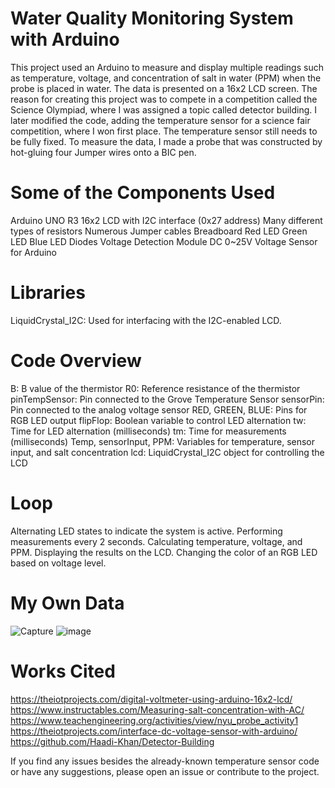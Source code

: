 # Water Quality Monitoring System with Arduino

This project used an Arduino to measure and display multiple readings such as temperature, voltage, and concentration of salt in water (PPM) when the probe is placed in water. The data is presented on a 16x2 LCD screen. The reason for creating this project was to compete in a competition called the Science Olympiad, where I was assigned a topic called detector building. I later modified the code, adding the temperature sensor for a science fair competition, where I won first place. The temperature sensor still needs to be fully fixed. To measure the data, I made a probe that was constructed by hot-gluing four Jumper wires onto a BIC pen.

# Some of the Components Used
  Arduino UNO R3 
  16x2 LCD with I2C interface (0x27 address)
  Many different types of resistors
  Numerous Jumper cables
  Breadboard
  Red LED
  Green LED
  Blue LED
  Diodes
  Voltage Detection Module DC 0~25V Voltage Sensor for Arduino
  
  # Libraries
  LiquidCrystal_I2C: Used for interfacing with the I2C-enabled LCD.

  # Code Overview
  B: B value of the thermistor
  R0: Reference resistance of the thermistor
  pinTempSensor: Pin connected to the Grove Temperature Sensor
  sensorPin: Pin connected to the analog voltage sensor
  RED, GREEN, BLUE: Pins for RGB LED output
  flipFlop: Boolean variable to control LED alternation
  tw: Time for LED alternation (milliseconds)
  tm: Time for measurements (milliseconds)
  Temp, sensorInput, PPM: Variables for temperature, sensor input, and salt concentration
  lcd: LiquidCrystal_I2C object for controlling the LCD

  # Loop
  Alternating LED states to indicate the system is active.
  Performing measurements every 2 seconds.
  Calculating temperature, voltage, and PPM.
  Displaying the results on the LCD.
  Changing the color of an RGB LED based on voltage level.

  # My Own Data
![Capture](https://github.com/AlexDevore/Detector-Building/assets/97128910/54a42a11-ca4b-47b0-bbf7-611e52cc37af)
![image](https://github.com/AlexDevore/Detector-Building/assets/97128910/1ee50b7b-433e-4de5-aa74-351ac918d6b0)
  
  # Works Cited
https://theiotprojects.com/digital-voltmeter-using-arduino-16x2-lcd/
https://www.instructables.com/Measuring-salt-concentration-with-AC/
https://www.teachengineering.org/activities/view/nyu_probe_activity1
https://theiotprojects.com/interface-dc-voltage-sensor-with-arduino/
https://github.com/Haadi-Khan/Detector-Building

If you find any issues besides the already-known temperature sensor code or have any suggestions, please open an issue or contribute to the project.
